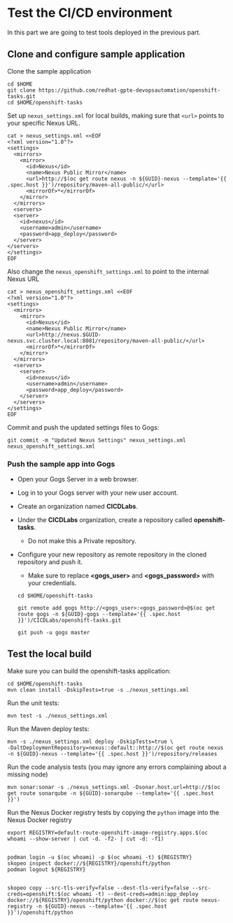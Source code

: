 # Test the CI/CD environment

In this part we are going to test tools deployed in the previous part. 

## Clone and configure sample application

Clone the sample application

```
cd $HOME
git clone https://github.com/redhat-gpte-devopsautomation/openshift-tasks.git
cd $HOME/openshift-tasks
```

Set up `nexus_settings.xml` for local builds, making sure that `<url>` points to your specific Nexus URL.

```
cat > nexus_settings.xml <<EOF
<?xml version="1.0"?>
<settings>
  <mirrors>
    <mirror>
      <id>Nexus</id>
      <name>Nexus Public Mirror</name>
      <url>http://$(oc get route nexus -n ${GUID}-nexus --template='{{ .spec.host }}')/repository/maven-all-public/</url>
      <mirrorOf>*</mirrorOf>
    </mirror>
  </mirrors>
  <servers>
  <server>
    <id>nexus</id>
    <username>admin</username>
    <password>app_deploy</password>
  </server>
</servers>
</settings>
EOF
```

Also change the `nexus_openshift_settings.xml` to point to the internal Nexus URL

```
cat > nexus_openshift_settings.xml <<EOF
<?xml version="1.0"?>
<settings>
  <mirrors>
    <mirror>
      <id>Nexus</id>
      <name>Nexus Public Mirror</name>
      <url>http://nexus.$GUID-nexus.svc.cluster.local:8081/repository/maven-all-public/</url>
      <mirrorOf>*</mirrorOf>
    </mirror>
  </mirrors>
  <servers>
    <server>
      <id>nexus</id>
      <username>admin</username>
      <password>app_deploy</password>
    </server>
  </servers>
</settings>
EOF
```

Commit and push the updated settings files to Gogs:

```
git commit -m "Updated Nexus Settings" nexus_settings.xml nexus_openshift_settings.xml
```

### Push the sample app into Gogs


* Open your Gogs Server in a web browser.
* Log in to your Gogs server with your new user account.
* Create an organization named **CICDLabs**.
* Under the **CICDLabs** organization, create a repository called **openshift-tasks**.
  * Do not make this a Private repository.
* Configure your new repository as remote repository in the cloned repository and push it.
  * Make sure to replace **<gogs_user>** and **<gogs_password>** with your credentials.
  
  ```
  cd $HOME/openshift-tasks

  git remote add gogs http://<gogs_user>:<gogs_password>@$(oc get route gogs -n ${GUID}-gogs --template='{{ .spec.host }}')/CICDLabs/openshift-tasks.git
  
  git push -u gogs master
  ```


## Test the local build

Make sure you can build the openshift-tasks application:

```
cd $HOME/openshift-tasks
mvn clean install -DskipTests=true -s ./nexus_settings.xml
```

Run the unit tests:

```
mvn test -s ./nexus_settings.xml
```

Run the Maven deploy tests:

```
mvn -s ./nexus_settings.xml deploy -DskipTests=true \
-DaltDeploymentRepository=nexus::default::http://$(oc get route nexus -n ${GUID}-nexus --template='{{ .spec.host }}')/repository/releases
```

Run the code analysis tests (you may ignore any errors complaining about a missing node)

```
mvn sonar:sonar -s ./nexus_settings.xml -Dsonar.host.url=http://$(oc get route sonarqube -n ${GUID}-sonarqube --template='{{ .spec.host }}')
```

Run the Nexus Docker registry tests by copying the `python` image into the Nexus Docker registry 

```
export REGISTRY=default-route-openshift-image-registry.apps.$(oc whoami --show-server | cut -d. -f2- | cut -d: -f1)


podman login -u $(oc whoami) -p $(oc whoami -t) ${REGISTRY}
skopeo inspect docker://${REGISTRY}/openshift/python
podman logout ${REGISTRY}


skopeo copy --src-tls-verify=false --dest-tls-verify=false --src-creds=openshift:$(oc whoami -t) --dest-creds=admin:app_deploy docker://${REGISTRY}/openshift/python docker://$(oc get route nexus-registry -n ${GUID}-nexus --template='{{ .spec.host }}')/openshift/python
```